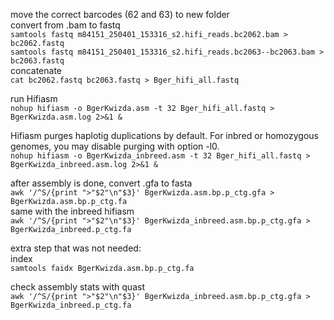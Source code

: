 move the correct barcodes (62 and 63) to new folder  
convert from .bam to fastq  
```samtools fastq m84151_250401_153316_s2.hifi_reads.bc2062.bam > bc2062.fastq```  
```samtools fastq m84151_250401_153316_s2.hifi_reads.bc2063--bc2063.bam > bc2063.fastq```  
concatenate  
```cat bc2062.fastq bc2063.fastq > Bger_hifi_all.fastq```  
  
run Hifiasm  
```nohup hifiasm -o BgerKwizda.asm -t 32 Bger_hifi_all.fastq > BgerKwizda.asm.log 2>&1 &```  
  
Hifiasm purges haplotig duplications by default. For inbred or homozygous genomes, you may disable purging with option -l0.  
```nohup hifiasm -o BgerKwizda_inbreed.asm -t 32 Bger_hifi_all.fastq > BgerKwizda_inbreed.asm.log 2>&1 &``` 


after assembly is done, convert .gfa to fasta  
```awk '/^S/{print ">"$2"\n"$3}' BgerKwizda.asm.bp.p_ctg.gfa > BgerKwizda.asm.bp.p_ctg.fa```  
same with the inbreed hifiasm  
```awk '/^S/{print ">"$2"\n"$3}' BgerKwizda_inbreed.asm.bp.p_ctg.gfa > BgerKwizda_inbreed.p_ctg.fa```  

extra step that was not needed:  
index  
```samtools faidx BgerKwizda.asm.bp.p_ctg.fa``` 

check assembly stats with quast  
```awk '/^S/{print ">"$2"\n"$3}' BgerKwizda_inbreed.asm.bp.p_ctg.gfa > BgerKwizda_inbreed.p_ctg.fa```  
